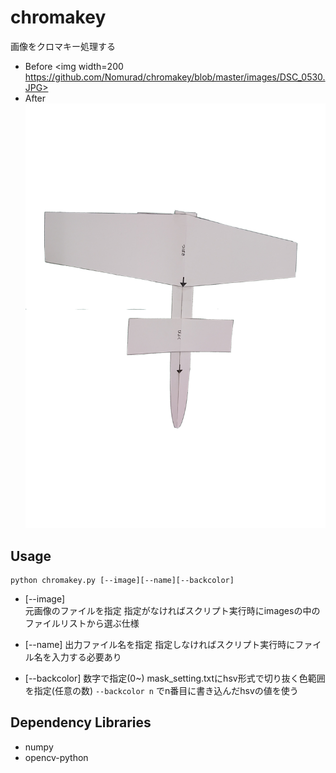# chromakey

画像をクロマキー処理する

* Before
<img width=200 https://github.com/Nomurad/chromakey/blob/master/images/DSC_0530.JPG>
* After
![After](https://github.com/Nomurad/chromakey/blob/master/airplanes/_test.png)

## Usage
    python chromakey.py [--image][--name][--backcolor]

* [--image]  
    元画像のファイルを指定
    指定がなければスクリプト実行時にimagesの中のファイルリストから選ぶ仕様  

* [--name]
    出力ファイル名を指定
    指定しなければスクリプト実行時にファイル名を入力する必要あり

* [--backcolor]
    数字で指定(0~)
    mask_setting.txtにhsv形式で切り抜く色範囲を指定(任意の数)
    `--backcolor n` でn番目に書き込んだhsvの値を使う

## Dependency Libraries
* numpy
* opencv-python